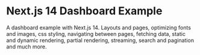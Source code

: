# Next.js 14 Dashboard Example

A dashboard example with Next.js 14. Layouts and pages, optimizing fonts and images, css styling, navigating between pages, fetching data, static and dynamic rendering, partial rendering, streaming, search and pagination and much more.

